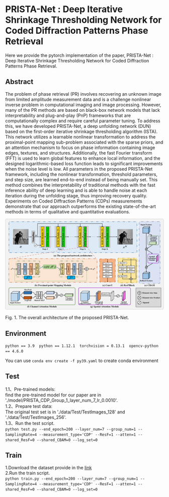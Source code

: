 # PRISTA-Net : Deep Iterative Shrinkage Thresholding Network for Coded Diffraction Patterns Phase Retrieval

Here we provide the pytorch implementation of the paper, PRISTA-Net : Deep Iterative Shrinkage Thresholding Network for Coded Diffraction Patterns Phase Retrieval.

## Abstract

The problem of phase retrieval (PR) involves recovering an unknown image from limited amplitude measurement data and is a challenge nonlinear inverse problem in computational imaging and image processing. However, many of the PR methods are based on black-box network models that lack interpretability and plug-and-play (PnP) frameworks that are computationally complex and require careful parameter tuning. To address this, we have developed PRISTA-Net, a deep unfolding network (DUN) based on the first-order iterative shrinkage thresholding algorithm (ISTA). This network utilizes a learnable nonlinear transformation to address the proximal-point mapping sub-problem associated with the sparse priors, and an attention mechanism to focus on phase information containing image edges, textures, and structures. Additionally, the fast Fourier transform (FFT) is used to learn global features to enhance local information, and the designed logarithmic-based loss function leads to significant improvements when the noise level is low. All parameters in the proposed PRISTA-Net framework, including the nonlinear transformation, threshold parameters, and step size, are learned end-to-end instead of being manually set. This method combines the interpretability of traditional methods with the fast inference ability of deep learning and is able to handle noise at each iteration during the unfolding stage, thus improving recovery quality. Experiments on Coded Diffraction Patterns (CDPs) measurements demonstrate that our approach outperforms the existing state-of-the-art methods in terms of qualitative and quantitative evaluations.

![The overall architecture of the proposed PRISTA-Net.](/PRISTA-Net_frame_v1.png)

Fig. 1. The overall architecture of the proposed PRISTA-Net.

## Environment

`python == 3.9  python == 1.12.1  torchvision = 0.13.1  opencv-python == 4.6.0  `

You can use `conda env create -f py39.yaml` to create conda environment

## Test

1.1、Pre-trained models:  
find the pre-trained model for our paper are in './model/PRISTA_CDP_Group_1_layer_num_7_lr_0.0010'.  
1.2、Prepare test data:  
The original test set is in './data/Test/TestImages_128' and './data/Test/TestImages_256'.  
1.3、Run the test script.  
`python test.py --end_epoch=200 --layer_num=7 --group_num=1 --SamplingRate=4 --measurement_type='CDP' --ResF=1 --atten=1 --shared_ResF=0 --shared_CBAM=0 --log_set=0 `

## Train

1.Download the dataset provide in the [link](https://pan.baidu.com/s/1LZfPvns4b08TWJwSdFw-8Q?pwd=ouee)  
2.Run the train script.  
`python train.py --end_epoch=200 --layer_num=7 --group_num=1 --SamplingRate=4 --measurement_type='CDP' --ResF=1 --atten=1 --shared_ResF=0 --shared_CBAM=0 --log_set=0`
